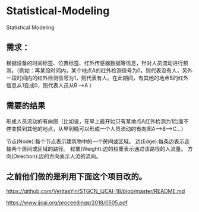 # Statistical-Modeling
Statistical Modeling


## 需求：
根据设备的时间标签、位置标签、红外传感器数据等信息，针对人员流动进行预测。（例如：再某段时间内，某个地点A的红外检测信号为0，则代表没有人，另外一段时间内的红外检测信号为1，则代表有人。在此期间，有其他的地点B的红外信息从1变成0，则代表人员从B-->A ）

## 需要的结果
形成人员流动的有向图（比如说，在早上最开始只有某地点A红外检测为1后面不停变换到其他的地点，从早到晚可以形成一个人员流动的有向图A-->B-->C...）

节点(Node):每个节点表示建筑物中的一个房间或区域。
边(Edge):每条边表示连接两个房间或区域的路径。
权重(Weight):边的权重表示通过该路径的人流量。
方向(Direction):边的方向表示人流的流向。


## 之前他们做的是利用下面这个项目改的。
https://github.com/VeritasYin/STGCN_IJCAI-18/blob/master/README.md

https://www.ijcai.org/proceedings/2018/0505.pdf

